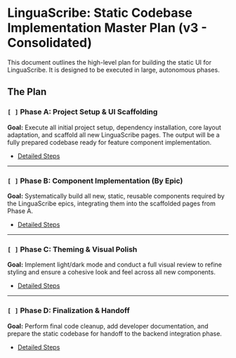 
# **LinguaScribe: Static Codebase Implementation Master Plan (v3 - Consolidated)**

This document outlines the high-level plan for building the static UI for LinguaScribe. It is designed to be executed in large, autonomous phases.

## **The Plan**

### `[ ]` Phase A: Project Setup & UI Scaffolding
**Goal:** Execute all initial project setup, dependency installation, core layout adaptation, and scaffold all new LinguaScribe pages. The output will be a fully prepared codebase ready for feature component implementation.

*   [Detailed Steps](./docs/phases/phase-a-setup-and-scaffolding.md)

---
### `[ ]` Phase B: Component Implementation (By Epic)
**Goal:** Systematically build all new, static, reusable components required by the LinguaScribe epics, integrating them into the scaffolded pages from Phase A.

*   [Detailed Steps](./docs/phases/phase-b-component-implementation.md)

---
### `[ ]` Phase C: Theming & Visual Polish
**Goal:** Implement light/dark mode and conduct a full visual review to refine styling and ensure a cohesive look and feel across all new components.

*   [Detailed Steps](./docs/phases/phase-c-theming-and-polish.md)

---
### `[ ]` Phase D: Finalization & Handoff
**Goal:** Perform final code cleanup, add developer documentation, and prepare the static codebase for handoff to the backend integration phase.

*   [Detailed Steps](./docs/phases/phase-d-finalization-and-handoff.md)
